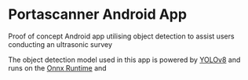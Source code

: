 # Portascanner Android App
Proof of concept Android app utilising object detection to assist users conducting an ultrasonic survey

The object detection model used in this app is powered by [YOLOv8](https://github.com/ultralytics/ultralytics) and runs on the [Onnx Runtime](https://onnxruntime.ai/) and 